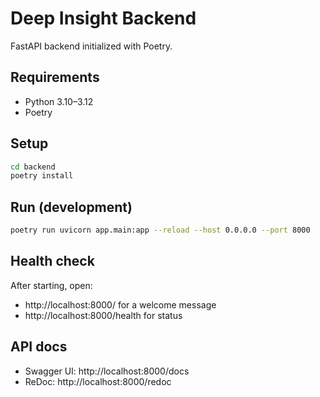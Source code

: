 # Deep Insight Backend

FastAPI backend initialized with Poetry.

## Requirements

- Python 3.10–3.12
- Poetry

## Setup

```bash
cd backend
poetry install
```

## Run (development)

```bash
poetry run uvicorn app.main:app --reload --host 0.0.0.0 --port 8000
```

## Health check

After starting, open:

- http://localhost:8000/ for a welcome message
- http://localhost:8000/health for status

## API docs

- Swagger UI: http://localhost:8000/docs
- ReDoc: http://localhost:8000/redoc
